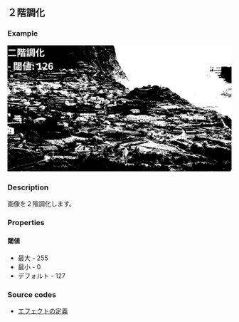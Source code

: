 ## ２階調化

### Example

![](https://raw.githubusercontent.com/b-editor/LearnBEditor/main/ja-JP/images/binarization.jpg)

### Description

画像を２階調化します。

### Properties

#### 閾値

* 最大 - 255
* 最小 - 0
* デフォルト - 127

### Source codes

* [エフェクトの定義](https://github.com/b-editor/BEditor/blob/main/src/libraries/BEditor.Primitive/Effects/PrimitiveImages/Binarization.cs)